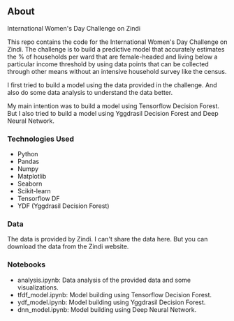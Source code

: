 ## About
International Women's Day Challenge on Zindi

This repo contains the code for the International Women's Day Challenge on Zindi. The challenge is to build a predictive model that accurately estimates the % of households per ward that are female-headed and living below a particular income threshold by using data points that can be collected through other means without an intensive household survey like the census.

I first tried to build a model using the data provided in the challenge. And also do some data analysis to understand the data better. 

My main intention was to build a model using Tensorflow Decision Forest. But I also tried to build a model using Yggdrasil Decision Forest and Deep Neural Network.

### Technologies Used
- Python
- Pandas
- Numpy
- Matplotlib
- Seaborn
- Scikit-learn
- Tensorflow DF
- YDF (Yggdrasil Decision Forest)

### Data
The data is provided by Zindi. I can't share the data here. But you can download the data from the Zindi website.

### Notebooks
- analysis.ipynb: Data analysis of the provided data and some visualizations.
- tfdf_model.ipynb: Model building using Tensorflow Decision Forest.
- ydf_model.ipynb: Model building using Yggdrasil Decision Forest.
- dnn_model.ipynb: Model building using Deep Neural Network.
